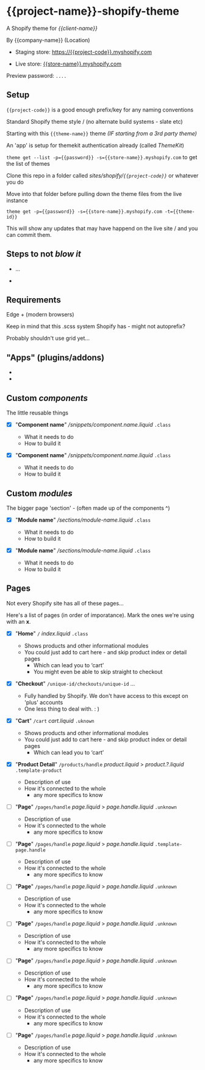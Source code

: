 
# {{project-name}}-shopify-theme

A Shopify theme for _{{client-name}}_

By {{company-name}} (Location)

* Staging store: [https://{{project-code}}.myshopify.com](https://{{project-code}}.myshopify.com)

* Live store: [{{store-name}}.myshopify.com]({{store-name}}.myshopify.com)

Preview password: `....`


## Setup

`{{project-code}}` is a good enough prefix/key for any naming conventions

Standard Shopify theme style / (no alternate build systems - slate etc)

Starting with this `{{theme-name}}` theme _(IF starting from a 3rd party theme)_

An 'app' is setup for themekit authentication already (called _ThemeKit_)

`theme get --list -p={{password}} -s={{store-name}}.myshopify.com` to get the list of themes

Clone this repo in a folder called _sites/shopify/`{{project-code}}`_ or whatever you do

Move into that folder before pulling down the theme files from the live instance

`theme get -p={{password}} -s={{store-name}}.myshopify.com -t={{theme-id}}`

This will show any updates that may have happend on the live site / and you can commit them.


## Steps to not *blow it*

* ...

* 


## Requirements

Edge + (modern browsers)

Keep in mind that this .scss system Shopify has - might not autoprefix?

Probably shouldn't use grid yet...



## "Apps" (plugins/addons)

*

*



## Custom *components*

The little reusable things

* [x] "**Component name**" */snippets/component.name.liquid* `.class`
  
  - What it needs to do
  - How to build it



* [x] "**Component name**" */snippets/component.name.liquid* `.class`
  
  - What it needs to do
  - How to build it



## Custom *modules*

The bigger page 'section' - (often made up of the components ^)


* [x] "**Module name**" */sections/module-name.liquid* `.class`
  
  - What it needs to do
  - How to build it



* [x] "**Module name**" */sections/module-name.liquid* `.class`
  
  - What it needs to do
  - How to build it



## Pages

Not every Shopify site has all of these pages... 

Here's a list of pages (in order of imporatance). Mark the ones we're using with an **x**.


* [x] "**Home**" `/` *index.liquid* `.class`
  
  - Shows products and other informational modules
  - You could just add to cart here - and skip product index or detail pages
    - Which can lead you to ‘cart’
    - You might even be able to skip straight to checkout



* [x] "**Checkout**" `/unique-id/checkouts/unique-id` *...*
  
  - Fully handled by Shopify. We don't have access to this except on 'plus' accounts
  - One less thing to deal with. : )



* [x] "**Cart**" `/cart` *cart.liquid* `.uknown`

  - Shows products and other informational modules
  - You could just add to cart here - and skip product index or detail pages
    - Which can lead you to ‘cart’



* [x] "**Product Detail**" `/products/handle` *product.liquid* > *product.?.liquid* `.template-product`

  - Description of use
  - How it's connected to the whole
    - any more specifics to know



* [ ] "**Page**" `/pages/handle` *page.liquid* > *page.handle.liquid* `.unknown`

  - Description of use
  - How it's connected to the whole
    - any more specifics to know



* [ ] "**Page**" `/pages/handle` *page.liquid* > *page.handle.liquid* `.template-page.handle`

  - Description of use
  - How it's connected to the whole
    - any more specifics to know



* [ ] "**Page**" `/pages/handle` *page.liquid* > *page.handle.liquid* `.unknown`

  - Description of use
  - How it's connected to the whole
    - any more specifics to know



* [ ] "**Page**" `/pages/handle` *page.liquid* > *page.handle.liquid* `.unknown`

  - Description of use
  - How it's connected to the whole
    - any more specifics to know



* [ ] "**Page**" `/pages/handle` *page.liquid* > *page.handle.liquid* `.unknown`

  - Description of use
  - How it's connected to the whole
    - any more specifics to know



* [ ] "**Page**" `/pages/handle` *page.liquid* > *page.handle.liquid* `.unknown`

  - Description of use
  - How it's connected to the whole
    - any more specifics to know



* [ ] "**Page**" `/pages/handle` *page.liquid* > *page.handle.liquid* `.unknown`

  - Description of use
  - How it's connected to the whole
    - any more specifics to know
